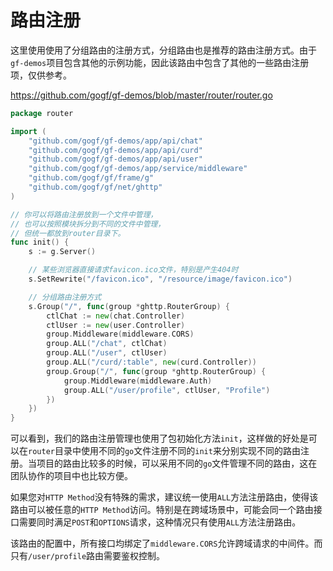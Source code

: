 # 路由注册

这里使用使用了分组路由的注册方式，分组路由也是推荐的路由注册方式。由于`gf-demos`项目包含其他的示例功能，因此该路由中包含了其他的一些路由注册项，仅供参考。

https://github.com/gogf/gf-demos/blob/master/router/router.go
```go
package router

import (
	"github.com/gogf/gf-demos/app/api/chat"
	"github.com/gogf/gf-demos/app/api/curd"
	"github.com/gogf/gf-demos/app/api/user"
	"github.com/gogf/gf-demos/app/service/middleware"
	"github.com/gogf/gf/frame/g"
	"github.com/gogf/gf/net/ghttp"
)

// 你可以将路由注册放到一个文件中管理，
// 也可以按照模块拆分到不同的文件中管理，
// 但统一都放到router目录下。
func init() {
	s := g.Server()

	// 某些浏览器直接请求favicon.ico文件，特别是产生404时
	s.SetRewrite("/favicon.ico", "/resource/image/favicon.ico")

	// 分组路由注册方式
	s.Group("/", func(group *ghttp.RouterGroup) {
		ctlChat := new(chat.Controller)
		ctlUser := new(user.Controller)
		group.Middleware(middleware.CORS)
		group.ALL("/chat", ctlChat)
		group.ALL("/user", ctlUser)
		group.ALL("/curd/:table", new(curd.Controller))
		group.Group("/", func(group *ghttp.RouterGroup) {
			group.Middleware(middleware.Auth)
			group.ALL("/user/profile", ctlUser, "Profile")
		})
	})
}
```

可以看到，我们的路由注册管理也使用了包初始化方法`init`，这样做的好处是可以在`router`目录中使用不同的`go`文件注册不同的`init`来分别实现不同的路由注册。当项目的路由比较多的时候，可以采用不同的`go`文件管理不同的路由，这在团队协作的项目中也比较方便。

如果您对`HTTP Method`没有特殊的需求，建议统一使用`ALL`方法注册路由，使得该路由可以被任意的`HTTP Method`访问。特别是在跨域场景中，可能会同一个路由接口需要同时满足`POST`和`OPTIONS`请求，这种情况只有使用`ALL`方法注册路由。

该路由的配置中，所有接口均绑定了`middleware.CORS`允许跨域请求的中间件。而只有`/user/profile`路由需要鉴权控制。


